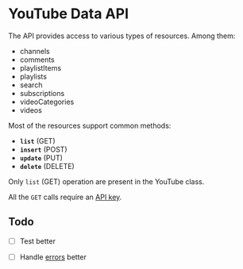 # YouTube Data API

The API provides access to various types of resources. Among them:
* channels
* comments
* playlistItems
* playlists
* search
* subscriptions
* videoCategories
* videos

Most of the resources support common methods:
* **`list`** (GET)
* **`insert`** (POST)
* **`update`** (PUT)
* **`delete`** (DELETE)

Only `list` (GET) operation are present in the YouTube class.

All the `GET` calls require an [API key](https://developers.google.com/youtube/v3/getting-started).

## Todo

- [ ] Test better

- [ ] Handle [errors](https://developers.google.com/youtube/v3/docs/errors) better
